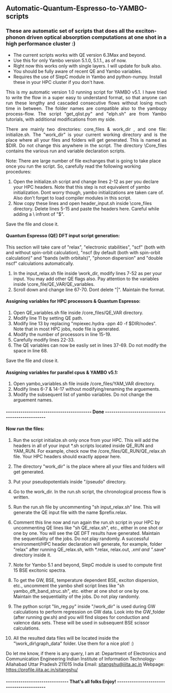 ## Automatic-Quantum-Espresso-to-YAMBO-scripts
### These are automatic set of scripts that does all the exciton-phonon driven optical absorption computations at one shot in a high performance cluster :)
- The current scripts works with QE version 6.3Max and beyond.
- Use this for only Yambo version 5.1.0, 5.1.1., as of now.
- Right now this works only with single layers. I will update for bulk also.
- You should be fully aware of recent QE and Yambo variables. 
- Requires the use of SlepC module in Yambo and python-numpy. Install these in your HPC cluster if you don't have.

<p style='text-align: justify;'>This is my automatic version 1.0 running script for YAMBO v5.1. I have tried to write the flow in a super easy to understand format, so that anyone can run these lengthy and cascaded consecutive flows without losing much time in between. The folder names are compatible also to the yambopy process-flow. The script "get_qlist.py" and "elph.sh" are from Yambo tutorials, with additional modifications from my side.</p>

<p style='text-align: justify;'>There are mainly two directories: core_files & work_dir , and one file: initialize.sh. The "work_dir" is your current working directory and is the place where all your files and folders will get generated. This is named as $DIR. Do not change this anywhere in the script. The directory \Core_files contains the various run and variable declaration scripts. 

Note: There are large number of file exchanges that is going to take place once you run the script. So, carefully read the following working procedures:</p>  

1. Open the initialize.sh script and change lines 2-12 as per you declare your HPC headers. Note that this step is not equivalent of yambo initialization. Dont worry though, yambo initializations are taken care of. Also don't forget to load compiler modules in this script.
2. Now copy these lines and open header_input.sh inside \core_files directory. Delete lines 5-15 and paste the headers here. Careful while adding a \ infront of "$". 

Save the file and close it.

#### Quantum Espresso (QE) DFT input script generation: 
This section will take care of "relax", "electronic stabilities", "scf" (both with and without spin-orbit calculation), "nscf (by default (both with spin-orbit calculation)" and "bands (with orbitals)", "phonon dispersion" and "double nscf" calculations automatically.

1. In the input_relax.sh file inside \work_dir, modify lines 7-52 as per your input. You may add other QE flags also. Pay attention to the variables inside \core_file/QE_VAR/QE_variables.
2. Scroll down and change line 67-70. Dont delete "|". Maintain the format.

#### Assigning variables for HPC processors & Quantum Espresso:

1. Open QE_variables.sh file inside /core_files/QE_VAR directory.
2. Modify line 11 by setting QE path.
3. Modify line 13 by replacing "mpiexec.hydra -ppn 40 -f $DIR/nodes". Note that in most HPC jobs, node file is generated.
4. Modify the number of processors in line 15-19.
5. Carefully modify lines 22-33.
6. The QE variables can now be easliy set in lines 37-69. Do not modify the space in line 68. 

Save the file and close it.

#### Assigning variables for parallel cpus & YAMBO v5.1:

1. Open yambo_variables.sh file inside /core_files/YAM_VAR directory.
2. Modify lines 6-7 & 14-17 without modifying/renaming the arguements.
3. Modify the subsequent list of yambo variables. Do not change the arguement names.

#### ----------------------------------------- Done ------------------------------------------------

#### Now run the files:

1. Run the script initialize.sh only once from your HPC. This will add the headers in all of your input *.sh scripts located inside QE_RUN and YAM_RUN. For example, check now the /core_files/QE_RUN/QE_relax.sh file. Your HPC headers should exactly appear here.
2. The directory "work_dir" is the place where all your files and folders will get generated. 
3. Put your pseudopotentials inside "/pseudo" directory.
4. Go to the work_dir. In the run.sh script, the chronological process flow is written. 
5. Run the run.sh file by uncommenting "sh input_relax.sh" line. This will generate the QE input file with the name $prefix.relax.
6. Comment this line now and run again the run.sh script in your HPC by uncommenting QE lines like "sh QE_relax.sh", etc., either in one shot or one by one. You will see the QE DFT results have generated. Maintain the sequentiality of the jobs. Do not play randomly. A successful environment/HPC header declaration will generate, for example, folder "relax" after running QE_relax.sh, with *.relax, relax.out, *.xml and "*.save" directory inside it.

7. Note for Yambo 5.1 and beyond, SlepC module is used to compute first 15 BSE excitonic spectra. 
8. To get the GW, BSE, temperature dependent BSE, exciton dispersion, etc., uncomment the yambo shell script lines like "sh yambo_dft_band_struc.sh", etc. either at one shot or one by one. Maintain the sequentiality of the jobs. Do not play randomly.
9. The python script "lin_reg.py" inside "/work_dir" is used during GW calculations to perform regression on GW data. Look into the GW_folder (after running gw.sh) and you will find slopes for conduction and valence data sets. These will be used in subsequent BSE scissor calculations.
10. All the resulted data files will be located inside the "\work_dir\graph_data\" folder. Use them for a nice plot! :) 



Do let me know, if there is any query, I am at: 
  Department of Electronics and Communication Engineering
  Indian Institute of Information Technology-Allahabad
  Uttar Pradesh 211015
  India
  Email: sitangshu@iiita.ac.in 
  Webpage: https://profile.iiita.ac.in/sitangshu/


#### ------------------------------ That's all folks Enjoy! ------------------------------------------
